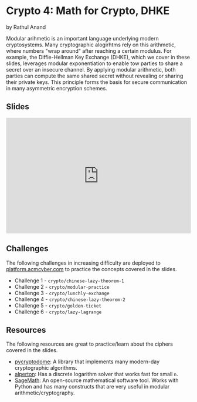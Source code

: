 # Crypto 4: Math for Crypto, DHKE
by Rathul Anand

Modular arihmetic is an important language underlying modern cryptosystems. Many cryptographic alogirhtms rely on this arithmetic, where numbers "wrap around" after reaching a certain modulus. For example, the Diffie-Hellman Key Exchange (DHKE), which we cover in these slides, leverages modular exponentiation to enable tow parties to share a secret over an insecure channel. By applying modular arithmetic, both parties can compute the same shared secret without revealing or sharing their private keys. This principle forms the basis for secure communication in many asymmetric encryption schemes.

## Slides
<iframe src="https://docs.google.com/presentation/d/e/2PACX-1vRnxf9JzdfPeg2SLs_UWlM_Xyhn2yMN-8iciuRShvggYsWa1eQlR0YiLcGCmyJLaP4PYT6YsE40tsb6/embed?start=false&loop=false&delayms=60000" frameborder="0" width="100%" style="aspect-ratio: 16 / 10;" allowfullscreen="true" mozallowfullscreen="true" webkitallowfullscreen="true"></iframe>

## Challenges
The following challenges in increasing difficulty are deployed to [platform.acmcyber.com](https://platform.acmcyber.com) to practice the concepts covered in the slides.
- Challenge 1 - `crypto/chinese-lazy-theorem-1`
- Challenge 2 - `crypto/modular-practice`
- Challenge 3 - `crypto/lunchly-exchange`
- Challenge 4 - `crypto/chinese-lazy-theorem-2`
- Challenge 5 - `crypto/golden-ticket`
- Challenge 6 - `crypto/lazy-lagrange`

## Resources
The following resources are great to practice/learn about the ciphers covered in the slides.
- [pycryptodome](https://pypi.org/project/pycryptodome/): A library that implements many modern-day cryptographic algorithms.
- [alperton](https://www.alpertron.com.ar/DILOG.HTM): Has a discrete logarithm solver that works fast for small `n`.
- [SageMath](https://www.sagemath.org/): An open-source mathematical software tool. Works with Python and has many constructs that are very useful in modular arithmetic/cryptography.
